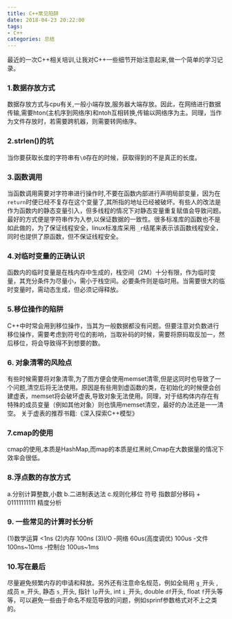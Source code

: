 ```yaml
---
title: C++常见陷阱
date: 2018-04-23 20:22:00
tags: 
- C++
categories: 总结
---
```


最近的一次C++相关培训,让我对C++一些细节开始注意起来,做一个简单的学习记录。
### 1.数据存放方式

数据存放方式与cpu有关,一般小端存放,服务器大端存放。因此，在网络进行数据传输,需要hton(主机序到网络序)和ntoh互相转换,传输以网络序为主。同理，当作为文件存放时，若需要跨机器，则需要转网络序。
<!--more-->

### 2.strlen()的坑

当你要获取长度的字符串有`\0`存在的时候，获取得到的不是真正的长度。

### 3.函数调用

当函数调用需要对字符串进行操作时,不要在函数内部进行声明局部变量，因为在`return`时便已经不复存在这个变量了,其所指的地址已经被破坏。有些人的改法是作为函数内的静态变量引入，但多线程的情况下对静态变量重复赋值会导致问题。最好的方式便是字符串作为入参,以保证数据的一致性。很多标准库的函数也不是如此做的，为了保证线程安全，linux标准库采用 `_r`结尾来表示该函数线程安全，同时也提供了原函数，但不保证线程安全。

### 4.对临时变量的正确认识

函数内的临时变量是在栈内存中生成的，栈空间（2M）十分有限，作为临时变量，其充分条件为尽量小，需小于栈空间。必要条件则是临时用。当需要很大的临时变量时，需动态生成，但必须记得释放。

### 5.移位操作的陷阱

C++中时常会用到移位操作，当其为一般数据都没有问题。但要注意对负数进行移位操作，需要考虑到符号位的影响，当取补码的时候，需要将原码取反加一，然后移位，将会导致得不到想要的数。

### 6. 对象清零的风险点

有些时候需要将对象清零,为了图方便会使用memset清零,但是这同时也导致了一个问题,清空后将无法使用。原因是有些用到虚函数的类，在初始化的时候便会创建虚表，memset将会破坏虚表,导致对象无法使用。同理，对于结构体内存在有特殊的成员变量（例如其他对象）则也慎用memset清空，最好的办法还是一一清空。
关于虚表的推荐书籍:《深入探索C++模型》

### 7.cmap的使用
cmap的使用,本质是HashMap,而map的本质是红黑树,Cmap在大数据量的情况下效率会很低。

### 8.浮点数的存放方式
a.分别计算整数,小数
b.二进制表达法
c.规则化移位
符号 指数部分移码 + 01111111111
精度分析

### 9. 一些常见的计算时长分析
(1)数学运算 <1ns
(2)内存  100ns
(3)I/O -网络  60us(高度调优) 100us
    -文件  100ns~10ms
    -控制台  100us~1ms 


### 10.写在最后
尽量避免频繁内存的申请和释放。另外还有注意命名规范，例如全局用 `g_`开头 , 成员 `m_`开头, 静态 `s_`开头, 指针 `lp`开头, int  `i_`开头, double `df`开头, float `f`开头等等，可以避免一些由于命名不规范导致的问题，例如sprinf参数格式对不上之类的。
